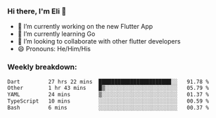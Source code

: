 ### Hi there, I'm Eli 👋
- 🔭 I’m currently working on the new Flutter App
- 🌱 I’m currently learning Go
- 🦄 I’m looking to collaborate with other flutter developers
- 😄 Pronouns: He/Him/His

### Weekly breakdown:
<!--START_SECTION:waka-->

```txt
Dart         27 hrs 22 mins  ███████████████████████░░   91.78 %
Other        1 hr 43 mins    █▒░░░░░░░░░░░░░░░░░░░░░░░   05.79 %
YAML         24 mins         ▒░░░░░░░░░░░░░░░░░░░░░░░░   01.37 %
TypeScript   10 mins         ░░░░░░░░░░░░░░░░░░░░░░░░░   00.59 %
Bash         6 mins          ░░░░░░░░░░░░░░░░░░░░░░░░░   00.37 %
```

<!--END_SECTION:waka-->
